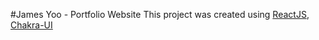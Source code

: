 #James Yoo - Portfolio Website
This project was created using [ReactJS](https://reactjs.org/),
[Chakra-UI](https://chakra-ui.com/)

